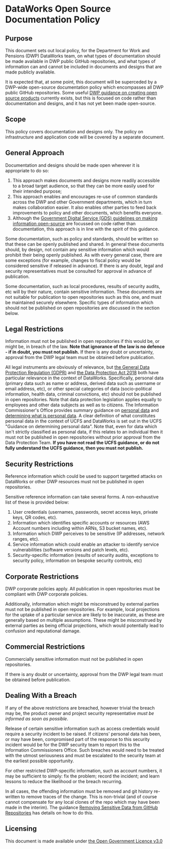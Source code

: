 # DataWorks Open Source Documentation Policy

## Purpose

This document sets out local policy, for the Department for Work and Pensions (DWP) DataWorks team, on what types of documentation should be made available in DWP public GitHub repositories, and what types of information can and cannot be included in documents and designs that are made publicly available.

It is expected that, at some point, this document will be superceded by a DWP-wide open-source documentation policy which encompasses all DWP public GitHub repositories. Some useful [DWP guidance on creating open source products](https://confluence.service.dwpcloud.uk/pages/viewpage.action?title=Guidance+on+creating+open+source+products&spaceKey=EN) currently exists, but this is focused on code rather than documentation and designs, and it has not yet been made open-source.


## Scope

This policy covers documentation and designs only. The policy on infrastructure and application code will be covered by a separate document.


## General Approach

Documentation and designs should be made open wherever it is appropriate to do so:

1. This approach makes documents and designs more readily accessible to a broad target audience, so that they can be more easily used for their intended purpose;
1. This approach enables and encourages re-use of common standards across the DWP and other Government departments, which in turn makes collaboration easier. It also enables other parties to feed back improvements to policy and other documents, which benefits everyone.
1. Although the [Government Digital Service (GDS) guidelines on making information open-source](https://gds-operations.github.io/guidelines/) are focussed on code rather than documentation, this approach is in line with the spirit of this guidance.

Some documentation, such as policy and standards, should be written so that these can be openly published and shared. In general these documents should, by design, not contain any sensitive information which would prohibit their being openly published. As with every general case, there are some exceptions (for example, changes to fiscal policy would be considered sensitive if released in advance). If there is any doubt, legal and security representatives must be consulted for approval in advance of publication.

Some documentation, such as local procedures, results of security audits, etc will by their nature, contain sensitive information. These documents are not suitable for publication to open repositories such as this one, and must be maintained securely elsewhere. Specific types of information which should not be published on open repositories are discussed in the section below.


## Legal Restrictions

Information must not be published in open repositories if this would be, or might be, in breach of the law. __Note that ignorance of the law is no defence - if in doubt, you must not publish.__ If there is any doubt or uncertainty, approval from the DWP legal team must be obtained before publication.

All legal instruments are obviously of relevance, but [the General Data Protection Regulation (GDPR)](https://eur-lex.europa.eu/legal-content/EN/TXT/PDF/?uri=CELEX:32016R0679&from=EN) and [the Data Protection Act 2018](http://www.legislation.gov.uk/ukpga/2018/12/contents/enacted) both have particular relevance in the context of DataWorks. Specifically, personal data (primary data such as name or address, derived data such as username or email address, etc), or other special categories of data (socio-political information, health data, criminal convictions, etc) should not be published in open repositories. Note that data protection legislation applies equally to employees and other data subjects as well as to citizens. The Information Commissioner's Office provides summary guidance on [personal data](https://ico.org.uk/for-organisations/guide-to-data-protection/guide-to-the-general-data-protection-regulation-gdpr/key-definitions/what-is-personal-data/) and [determining what is personal data](https://ico.org.uk/for-organisations/guide-to-data-protection/guide-to-the-general-data-protection-regulation-gdpr/what-is-personal-data/). A clear definition of what constitutes personal data in the context of UCFS and DataWorks is set out in the UCFS "Guidance on determining personal data". Note that, even for data which isn't strictly classified as personal data, if this relates to an individual then it must not be published in open repositories without prior approval from the Data Protection Team. __If you have not read the UCFS guidance, or do not fully understand the UCFS guidance, then you must not publish.__


## Security Restrictions

Reference information which could be used to support targetted attacks on DataWorks or other DWP resources must not be published in open repositories.

Sensitive reference information can take several forms. A non-exhaustive list of these is provided below:

1. User credentials (usernames, passwords, secret access keys, private keys, QR codes, etc).
1. Information which identifies specific accounts or resources (AWS Account numbers including within ARNs, S3 bucket names, etc).
1. Information which DWP perceives to be sensitive (IP addresses, network ranges, etc).
1. Service information which could enable an attacker to identify service vulnerabilities (software versions and patch levels, etc).
1. Security-specific information (results of security audits, exceptions to security policy, information on bespoke security controls, etc)


## Corporate Restrictions

DWP corporate policies apply. All publication in open repositories must be compliant with DWP corporate policies.

Additionally, information which might be misconstrued by external parties must not be published in open repositories. For example, local projections for the uptake of a particular service are likely to be inaccurate, as these are generally based on multiple assumptions. These might be misconstrued by external parties as being official projections, which would potentially lead to confusion and reputational damage.


## Commercial Restrictions

Commercially sensitive information must not be published in open repositories.

If there is any doubt or uncertainty, approval from the DWP legal team must be obtained before publication.


## Dealing With a Breach

If any of the above restrictions are breached, however trivial the breach may be, the product owner and project security representative _must be informed as soon as possible_.

Release of certain sensitive information such as access credentials would require a security incident to be raised. If citizens' personal data has been, or may have been, compromised part of the response to this security incident would be for the DWP security team to report this to the Information Commissioners Office. Such breaches would need to be treated with the utmost seriousness and must be escalated to the security team at the earliest possible opportunity.

For other restricted DWP-specific information, such as account numbers, it may be sufficient to simply: fix the problem; record the incident; and learn lessons to reduce the likelihood or the breach recurring.

In all cases, the offending information must be removed and git history re-written to remove traces of the change. This is non-trivial (and of course cannot compensate for any local clones of the repo which may have been made in the interim). The guidance [Removing Sensitive Data from GitHub Repositories](https://github.com/dwp/dataworks-open-source-policy/blob/master/removing_sensitive_data_from_github_repositories.md) has details on how to do this.


## Licensing
This document is made available under [the Open Government Licence v3.0](https://www.nationalarchives.gov.uk/doc/open-government-licence/version/3/)
